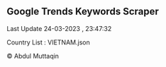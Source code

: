 

## Google Trends Keywords Scraper 
 
Last Update 24-03-2023 , 23:47:32

Country List :
VIETNAM.json



© Abdul Muttaqin 
